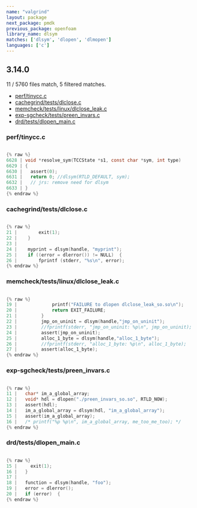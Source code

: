 ```yaml
---
name: "valgrind"
layout: package
next_package: pmdk
previous_package: openfoam
library_name: dlsym
matches: ['dlsym', 'dlopen', 'dlmopen']
languages: ['c']
---
```

## 3.14.0
11 / 5760 files match, 5 filtered matches.

 - [perf/tinycc.c](#perftinyccc)
 - [cachegrind/tests/dlclose.c](#cachegrindtestsdlclosec)
 - [memcheck/tests/linux/dlclose_leak.c](#memchecktestslinuxdlclose_leakc)
 - [exp-sgcheck/tests/preen_invars.c](#exp-sgchecktestspreen_invarsc)
 - [drd/tests/dlopen_main.c](#drdtestsdlopen_mainc)

### perf/tinycc.c

```c

{% raw %}
6628 | void *resolve_sym(TCCState *s1, const char *sym, int type)
6629 | {
6630 |   assert(0);
6631 |   return 0; //dlsym(RTLD_DEFAULT, sym);
6632 |   // jrs: remove need for dlsym
6633 | }
{% endraw %}

```
### cachegrind/tests/dlclose.c

```c

{% raw %}
21 |        exit(1);
22 |    }
23 | 
24 |    myprint = dlsym(handle, "myprint");
25 |    if ((error = dlerror()) != NULL)  {
26 |        fprintf (stderr, "%s\n", error);
{% endraw %}

```
### memcheck/tests/linux/dlclose_leak.c

```c

{% raw %}
19 |             printf("FAILURE to dlopen dlclose_leak_so.so\n");
20 |             return EXIT_FAILURE;
21 |         }
22 |         jmp_on_uninit = dlsym(handle,"jmp_on_uninit");
23 |         //fprintf(stderr, "jmp_on_uninit: %p\n", jmp_on_uninit);
24 |         assert(jmp_on_uninit);
25 |         alloc_1_byte = dlsym(handle,"alloc_1_byte");
26 |         //fprintf(stderr, "alloc_1_byte: %p\n", alloc_1_byte);
27 |         assert(alloc_1_byte);
{% endraw %}

```
### exp-sgcheck/tests/preen_invars.c

```c

{% raw %}
11 |   char* im_a_global_array;
12 |   void* hdl = dlopen("./preen_invars_so.so", RTLD_NOW);
13 |   assert(hdl);
14 |   im_a_global_array = dlsym(hdl, "im_a_global_array");
15 |   assert(im_a_global_array);
16 |   /* printf("%p %p\n", im_a_global_array, me_too_me_too); */
{% endraw %}

```
### drd/tests/dlopen_main.c

```c

{% raw %}
15 |     exit(1);
16 |   }
17 | 
18 |   function = dlsym(handle, "foo");
19 |   error = dlerror();
20 |   if (error)  {
{% endraw %}

```